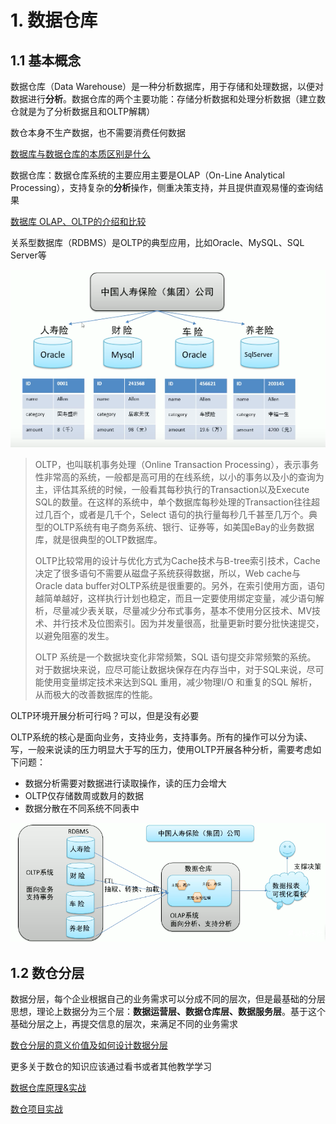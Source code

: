 # 1. 数据仓库

## 1.1 基本概念

数据仓库（Data Warehouse）是一种分析数据库，用于存储和处理数据，以便对数据进行**分析**。数据仓库的两个主要功能：存储分析数据和处理分析数据（建立数仓就是为了分析数据且和OLTP解耦）

数仓本身不生产数据，也不需要消费任何数据

[数据库与数据仓库的本质区别是什么](https://www.zhihu.com/question/20623931)

数据仓库：数据仓库系统的主要应用主要是OLAP（On-Line Analytical Processing），支持复杂的**分析**操作，侧重决策支持，并且提供直观易懂的查询结果

[数据库 OLAP、OLTP的介绍和比较](https://www.jianshu.com/p/b1d7ca178691)

关系型数据库（RDBMS）是OLTP的典型应用，比如Oracle、MySQL、SQL Server等

![image-20210823091220910](assets/image-20210823091220910.png)

> OLTP，也叫联机事务处理（Online Transaction Processing），表示事务性非常高的系统，一般都是高可用的在线系统，以小的事务以及小的查询为主，评估其系统的时候，一般看其每秒执行的Transaction以及Execute SQL的数量。在这样的系统中，单个数据库每秒处理的Transaction往往超过几百个，或者是几千个，Select 语句的执行量每秒几千甚至几万个。典型的OLTP系统有电子商务系统、银行、证券等，如美国eBay的业务数据库，就是很典型的OLTP数据库。
>
> OLTP比较常用的设计与优化方式为Cache技术与B-tree索引技术，Cache决定了很多语句不需要从磁盘子系统获得数据，所以，Web cache与Oracle data buffer对OLTP系统是很重要的。另外，在索引使用方面，语句越简单越好，这样执行计划也稳定，而且一定要使用绑定变量，减少语句解析，尽量减少表关联，尽量减少分布式事务，基本不使用分区技术、MV技术、并行技术及位图索引。因为并发量很高，批量更新时要分批快速提交，以避免阻塞的发生。
>
> OLTP 系统是一个数据块变化非常频繁，SQL 语句提交非常频繁的系统。 对于数据块来说，应尽可能让数据块保存在内存当中，对于SQL来说，尽可能使用变量绑定技术来达到SQL 重用，减少物理I/O 和重复的SQL 解析，从而极大的改善数据库的性能。

OLTP环境开展分析可行吗？可以，但是没有必要

OLTP系统的核心是面向业务，支持业务，支持事务。所有的操作可以分为读、写，一般来说读的压力明显大于写的压力，使用OLTP开展各种分析，需要考虑如下问题：

- 数据分析需要对数据进行读取操作，读的压力会增大
- OLTP仅存储数周或数月的数据
- 数据分散在不同系统不同表中

![image-20210823091955424](assets/image-20210823091955424.png)

## 1.2 数仓分层

数据分层，每个企业根据自己的业务需求可以分成不同的层次，但是最基础的分层思想，理论上数据分为三个层：**数据运营层、数据仓库层、数据服务层**。基于这个基础分层之上，再提交信息的层次，来满足不同的业务需求

[数仓分层的意义价值及如何设计数据分层](https://blog.csdn.net/helloxiaozhe/article/details/108642862)

更多关于数仓的知识应该通过看书或者其他教学学习

[数据仓库原理&实战](https://www.bilibili.com/video/BV1qv411y7Wv?from=search&seid=5234062453980963874)

[数仓项目实战](https://www.bilibili.com/video/BV1rL411E7uz?from=search&seid=5234062453980963874)


